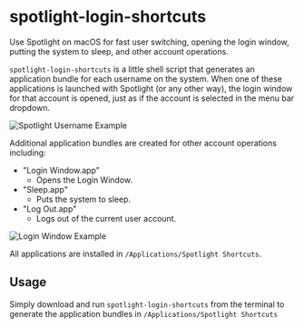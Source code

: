 # spotlight-login-shortcuts

Use Spotlight on macOS for fast user switching, opening the login window, putting the system to sleep, and other account operations.

`spotlight-login-shortcuts` is a little shell script that generates an application bundle for each username on the system. When one of these applications is launched with Spotlight (or any other way), the login window for that account is opened, just as if the account is selected in the menu bar dropdown.

![Spotlight Username Example](https://raw.githubusercontent.com/alphabetum/spotlight-login-shortcuts/master/screenshots/username.png)

Additional application bundles are created for other account operations
including:

- "Login Window.app"
    - Opens the Login Window.
- "Sleep.app"
    - Puts the system to sleep.
- "Log Out.app"
    - Logs out of the current user account.

![Login Window Example](https://raw.githubusercontent.com/alphabetum/spotlight-login-shortcuts/master/screenshots/login%20window.png)

All applications are installed in `/Applications/Spotlight Shortcuts`.

## Usage

Simply download and run `spotlight-login-shortcuts` from the terminal to generate the application bundles in `/Applications/Spotlight Shortcuts`
